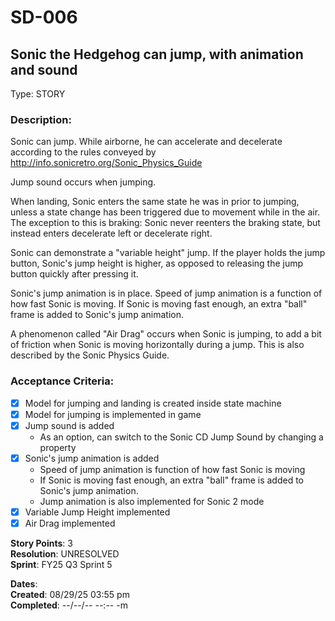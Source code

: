 # SD-006
## Sonic the Hedgehog can jump, with animation and sound

Type: STORY

### Description:
Sonic can jump.
While airborne, he can accelerate and decelerate according to the rules conveyed by
http://info.sonicretro.org/Sonic_Physics_Guide

Jump sound occurs when jumping.

When landing, Sonic enters the same state he was in prior to jumping, unless a state change has been triggered due to movement while in the air.
The exception to this is braking: Sonic never reenters the braking state, but instead enters decelerate left or decelerate right.

Sonic can demonstrate a "variable height" jump. If the player holds the jump button, Sonic's jump height is higher, as opposed to releasing the jump button quickly after pressing it.

Sonic's jump animation is in place. Speed of jump animation is a function of how fast Sonic is moving.
If Sonic is moving fast enough, an extra "ball" frame is added to Sonic's jump animation.

A phenomenon called "Air Drag" occurs when Sonic is jumping, to add a bit of friction when Sonic is moving horizontally during a jump.
This is also described by the Sonic Physics Guide.

### Acceptance Criteria: 
- [X] Model for jumping and landing is created inside state machine
- [X] Model for jumping is implemented in game
- [X] Jump sound is added
    - As an option, can switch to the Sonic CD Jump Sound by changing a property
- [X] Sonic's jump animation is added
    - Speed of jump animation is function of how fast Sonic is moving
    - If Sonic is moving fast enough, an extra "ball" frame is added to Sonic's jump animation.
    - Jump animation is also implemented for Sonic 2 mode
- [X] Variable Jump Height implemented
- [X] Air Drag implemented

**Story Points**: 3<br />
**Resolution**: UNRESOLVED<br />
**Sprint**: FY25 Q3 Sprint 5<br />

**Dates**:<br />
	**Created**:   08/29/25 03:55 pm<br />
	**Completed**: --/--/-- --:-- -m<br />

